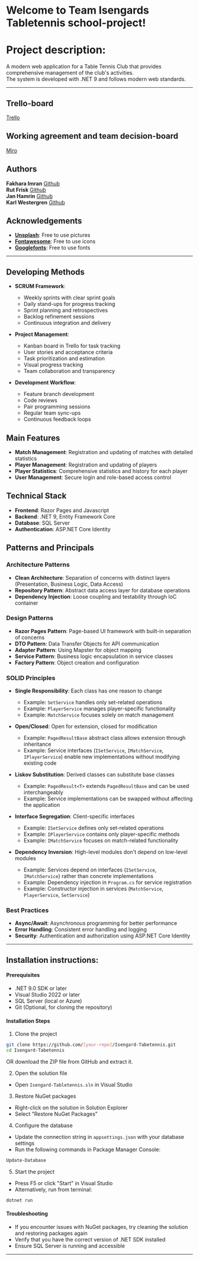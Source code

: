 # Welcome to Team Isengards Tabletennis school-project!  

# Project description:
A modern web application for a Table Tennis Club that provides comprehensive management of the club's activities.  
The system is developed with .NET 9 and follows modern web standards.

---

## Trello-board  

[Trello](https://trello.com/invite/b/68133273e650052b63ef675d/ATTI4a3fd60004a259d593032d6bf9eacb48029733F3/angby-pingis-isengard)

## Working agreement and team decision-board  

[Miro](https://miro.com/app/board/uXjVI7bk488=/)  

## Authors

**Fakhara Imran**   [Github](https://github.com/fakhara)  
**Rut Frisk**       [Github](https://github.com/ArrenCelion)  
**Jan Hamrin**      [Github](https://github.com/jaham88)  
**Karl Westergren** [Github](https://github.com/Brottarbengt)  


## Acknowledgements

- [**Unsplash**](https://unsplash.com/): Free to use pictures 
- [**Fontawesome**](https://fontawesome.com/): Free to use icons
- [**Googlefonts**](https://fonts.google.com/): Free to use fonts

---

## Developing Methods
- **SCRUM Framework**:
  - Weekly sprints with clear sprint goals
  - Daily stand-ups for progress tracking
  - Sprint planning and retrospectives
  - Backlog refinement sessions
  - Continuous integration and delivery

- **Project Management**:
  - Kanban board in Trello for task tracking
  - User stories and acceptance criteria
  - Task prioritization and estimation
  - Visual progress tracking
  - Team collaboration and transparency

- **Development Workflow**:
  - Feature branch development
  - Code reviews
  - Pair programming sessions
  - Regular team sync-ups
  - Continuous feedback loops

## Main Features
- **Match Management**: Registration and updating of matches with detailed statistics
- **Player Management**: Registration and updating of players
- **Player Statistics**: Comprehensive statistics and history for each player
- **User Management**: Secure login and role-based access control

## Technical Stack
- **Frontend**: Razor Pages and Javascript
- **Backend**: .NET 9, Entity Framework Core
- **Database**: SQL Server
- **Authentication**: ASP.NET Core Identity

## Patterns and Principals

### Architecture Patterns
- **Clean Architecture**: Separation of concerns with distinct layers (Presentation, Business Logic, Data Access)
- **Repository Pattern**: Abstract data access layer for database operations
- **Dependency Injection**: Loose coupling and testability through IoC container

### Design Patterns
- **Razor Pages Pattern**: Page-based UI framework with built-in separation of concerns
- **DTO Pattern**: Data Transfer Objects for API communication
- **Adapter Pattern**: Using Mapster for object mapping
- **Service Pattern**: Business logic encapsulation in service classes
- **Factory Pattern**: Object creation and configuration

### SOLID Principles
- **Single Responsibility**: Each class has one reason to change
  - Example: `SetService` handles only set-related operations
  - Example: `PlayerService` manages player-specific functionality
  - Example: `MatchService` focuses solely on match management

- **Open/Closed**: Open for extension, closed for modification
  - Example: `PagedResultBase` abstract class allows extension through inheritance
  - Example: Service interfaces (`ISetService`, `IMatchService`, `IPlayerService`) enable new implementations without modifying existing code

- **Liskov Substitution**: Derived classes can substitute base classes
  - Example: `PagedResult<T>` extends `PagedResultBase` and can be used interchangeably
  - Example: Service implementations can be swapped without affecting the application

- **Interface Segregation**: Client-specific interfaces
  - Example: `ISetService` defines only set-related operations
  - Example: `IPlayerService` contains only player-specific methods
  - Example: `IMatchService` focuses on match-related functionality

- **Dependency Inversion**: High-level modules don't depend on low-level modules
  - Example: Services depend on interfaces (`ISetService`, `IMatchService`) rather than concrete implementations
  - Example: Dependency injection in `Program.cs` for service registration
  - Example: Constructor injection in services (`MatchService`, `PlayerService`, `SetService`)

### Best Practices
- **Async/Await**: Asynchronous programming for better performance
- **Error Handling**: Consistent error handling and logging
- **Security**: Authentication and authorization using ASP.NET Core Identity

---


## Installation instructions:

#### Prerequisites
- .NET 9.0 SDK or later
- Visual Studio 2022 or later
- SQL Server (local or Azure)
- Git (Optional, for cloning the repository)

#### Installation Steps

1. Clone the project
```bash
git clone https://github.com/[your-repo]/Isengard-Tabetennis.git
cd Isengard-Tabetennis
```  
OR download the ZIP file from GitHub and extract it.

2. Open the solution file
- Open `Isengard-Tabletennis.sln` in Visual Studio

3. Restore NuGet packages
- Right-click on the solution in Solution Explorer
- Select "Restore NuGet Packages"

4. Configure the database
- Update the connection string in `appsettings.json` with your database settings
- Run the following commands in Package Manager Console:
```powershell
Update-Database
```

5. Start the project
- Press F5 or click "Start" in Visual Studio
- Alternatively, run from terminal:
```bash
dotnet run
```

#### Troubleshooting
- If you encounter issues with NuGet packages, try cleaning the solution and restoring packages again
- Verify that you have the correct version of .NET SDK installed
- Ensure SQL Server is running and accessible

---

